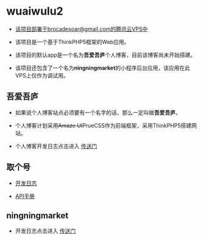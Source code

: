 # wuaiwulu2

* 该项目部署于brocadesoar@gmail.com的腾讯云VPS中

* 该项目是一个基于ThinkPHP5框架的Web应用。

* 该项目的默认app是一个名为**吾爱吾庐**个人博客，目前该博客尚未开始搭建。

* 该项目还包含了一个名为**ningningmarket**的小程序后台应用，该应用在此VPS上仅作为调试用。

## 吾爱吾庐

* 如果说个人博客站点必须要有一个名字的话，那么一定叫做**吾爱吾庐**。

* 个人博客计划采用~~Amaze UI~~PrueCSS作为前端框架，采用ThinkPHP5搭建网站。

* 个人博客开发日志点击进入 [传送门](https://github.com/ZhuBrocadeSoar/wuaiwulu2/tree/master/application/index/docs/log.md)

## 取个号

* [开发日志](https://github.com/ZhuBrocadeSoar/wuaiwulu2/tree/master/application/callme/docs/log.md)

* [API手册](https://github.com/ZhuBrocadeSoar/wuaiwulu2/tree/master/application/callme/docs/api.md)

## ningningmarket

* 开发日志点击进入 [传送门](https://github.com/ZhuBrocadeSoar/wuaiwulu2/tree/master/application/ningningmarket/docs/log.md)

